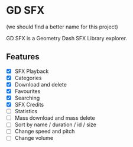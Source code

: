 # GD SFX

(we should find a better name for this project)

GD SFX is a Geometry Dash SFX Library explorer.

## Features

- [x] SFX Playback
- [x] Categories
- [x] Download and delete
- [x] Favourites
- [x] Searching
- [x] SFX Credits
- [ ] Statistics
- [ ] Mass download and mass delete
- [ ] Sort by name / duration / id / size
- [ ] Change speed and pitch
- [ ] Change volume
